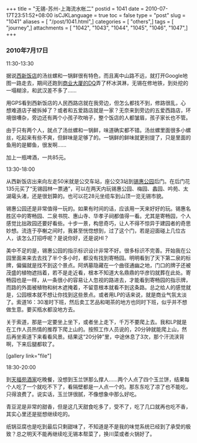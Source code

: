 +++
title = "无锡-苏州-上海流水帐二"
postid = 1041
date = 2010-07-17T23:51:52+08:00
isCJKLanguage = true
toc = false
type = "post"
slug = "1041"
aliases = [ "/post/1041.html",]
categories = [ "others",]
tags = [ "journey",]
attachments = [ "1042", "1043", "1044", "1045", "1046", "1047",]
+++


### 2010年7月17日

11:30-13:30

据说[西新饭店](http://www.dianping.com/shop/1969597)的汤丝螺和一锅鲜很有特色，而且离中山路不远，就打开Google地图一路走去，期间还跑到[商业大厦的DQ](http://www.dianping.com/shop/2765005)弄了杯冰淇淋，无锡在修地铁，到处挖的一塌糊涂，和武汉差不多了……

用GPS看到西新饭店的人民西路店就在我旁边，但怎么都找不到，修路很乱，心想难道店子被拆掉了？或者和五爱路店就是一家？无奈来到旁边的五爱西路店，环境很嘈杂，旁边还有两个小孩子吹哨子，整个饭店的人都皱眉，孩子家长也不管。

由于只有两个人，就点了汤丝螺和一锅鲜，味道确实都不错。汤丝螺里面很多小螺丝，吃起来有些不爽，但鲜味是足够了的。一锅鲜的鲜味就更别提了，只是里面的鱼用的是鲫鱼，很发啊……

加上一瓶啤酒，一共85元。<!--more-->

13:30-18:00

从西新饭店出来向左走50米就是公交车站，座公交3站到[锡惠公园](http://ditu.google.com/maps?f=q&source=s_q&hl=zh-CN&geocode=&q=%E9%94%A1%E6%83%A0%E5%85%AC%E5%9B%AD&sll=35.86166,104.195397&sspn=36.013245,79.013672&brcurrent=3,0x35b38ee58f1dda25:0x50bcd2cff62bae8e,0,0x35b38e8100d1905b:0xd423a617bf6108b6%3B5,0,0&ie=UTF8&hq=%E9%94%A1%E6%83%A0%E5%85%AC%E5%9B%AD&hnear=%E6%B1%9F%E8%8B%8F%E7%9C%81%E6%97%A0%E9%94%A1%E5%B8%82%E6%83%A0%E6%B2%B3%E8%B7%AF2%E5%8F%B7%E9%94%A1%E6%83%A0%E5%85%AC%E5%9B%AD&z=14)后门。在后门花135元买了“无锡园林一票通”，可以在两天内玩锡惠公园、梅园、蠡园、吟苑、太湖鼋头渚，还是很划算的。也可以花28元坐缆车到山顶一览无锡市貌。

锡惠公园还是非常值得一玩的。如果有时间的话，应该用一天来好好的玩。锡惠名胜区中的寄畅园、二泉书院、惠山寺、华孝子祠都值得一看。尤其是寄畅园，个人感觉比拙政园还要好看些。十步一景，构思奇巧，让人不得不惊异于建园者的奇思妙想。流连于亭榭之间时，我甚至恍惚想到，过了这个门，若是迎面碰上几位古人，该怎么打招呼呢？是说你好，还是说HI？

美中不足的是，锡惠公园的指示标识设计非常不好。很多标识不完善。开始我在公园里面来来去去找了半个多小时，都没有找到寄畅园。明明看到了天下第二泉的标牌，偏偏就是找不到这个景点。阿炳墓隐藏在一个曲径通幽之地，门口的牌子还被茂盛的植物遮挡着，若不是走近看，根本不知道大名鼎鼎的华彦钧就葬在此处。寄畅园也是一样，从一条很小的容易让人忽视的路进去，才能看到寄畅园的指示牌，而路的外面被植物和树木遮掩着，不留意根本就看不到这条路。总之给人的感觉就是，公园根本就不想让你找到这些景点。或者用LP的话来说，就是商业气氛太淡了。索道16：30准时下班，然后卖工艺品和喝茶的地方也同时下班，似乎并不想做生意。要买瓶水都没地方去。

关于索道，那是一定要坐上坐下，或者坐上走下，千万不要爬上去。我和LP就是在工作人员热情的推荐下爬上山的。按照工作人员说的，20分钟就能爬上山，然后再坐索道下来看看风景。结果这“20分钟”里，中途休息了3次，那个汗流浃背啊，下来后腿都软了。

[](/uploads/2010/07/dierquan.jpg)

[gallery link="file"]

18:30-20:00

到[天福苑酒家](http://www.dianping.com/shop/543610)吃晚餐，没想到玉兰饼那么撑人……两个人点了四个玉兰饼，结果每个人吃了一个就吃不下了，看隔壁都是一人点一个的。那东东吃了凉了也不能吃，只得浪费了。说实话，玉兰饼很腻，不像想象中那么好吃。  

青豆泥是非常的甜香，但是这几天甜食吃多了，受不了，吃了几口就再也吃不香，其实心里还是挺想继续吃的。  

纸锅豆腐也是吃到最后只剩甜味了，不知道是不是我的味觉系统已经到了承受的极致？总之明天不能再继续吃无锡本帮菜了，换川菜或者火锅好了。

